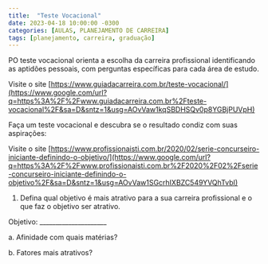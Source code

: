 ```yaml
---
title:  "Teste Vocacional"
date: 2023-04-18 10:00:00 -0300
categories: [AULAS, PLANEJAMENTO DE CARREIRA]
tags: [planejamento, carreira, graduação]
---
```

PO teste vocacional orienta a escolha da carreira profissional identificando as aptidões pessoais, com perguntas específicas para cada área de estudo.

Visite o site [https://www.guiadacarreira.com.br/teste-vocacional/](https://www.google.com/url?q=https%3A%2F%2Fwww.guiadacarreira.com.br%2Fteste-vocacional%2F&sa=D&sntz=1&usg=AOvVaw1kqSBDHSQv0p8YGBjPUVpH)

Faça um teste vocacional e descubra se o resultado condiz com suas aspirações:

Visite o site [https://www.profissionaisti.com.br/2020/02/serie-concurseiro-iniciante-definindo-o-objetivo/](https://www.google.com/url?q=https%3A%2F%2Fwww.profissionaisti.com.br%2F2020%2F02%2Fserie-concurseiro-iniciante-definindo-o-objetivo%2F&sa=D&sntz=1&usg=AOvVaw1SGcrhIXBZC549YVQhTvbI)

1. Defina qual objetivo é mais atrativo para a sua carreira profissional e o que faz o objetivo ser atrativo.

Objetivo: _____________________

a. Afinidade com quais matérias?

b. Fatores mais atrativos?
